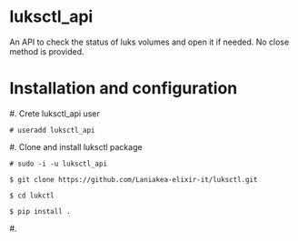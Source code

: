 # luksctl_api

An API to check the status of luks volumes and open it if needed.
No close method is provided.

Installation and configuration
==============================

#. Crete luksctl_api user
```
# useradd luksctl_api
```

#. Clone and install luksctl package

```
# sudo -i -u luksctl_api

$ git clone https://github.com/Laniakea-elixir-it/luksctl.git

$ cd lukctl

$ pip install .
```

#. 
